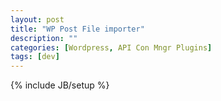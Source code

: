 ```yaml
---
layout: post
title: "WP Post File importer"
description: ""
categories: [Wordpress, API Con Mngr Plugins]
tags: [dev]
---
```

{% include JB/setup %}
